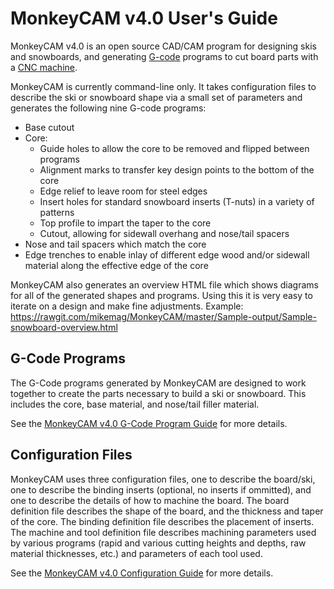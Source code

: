 # MonkeyCAM v4.0 User's Guide

MonkeyCAM v4.0 is an open source CAD/CAM program for designing skis
and snowboards, and generating
[G-code](http://en.wikipedia.org/wiki/G-code) programs to cut board
parts with a [CNC
machine](http://en.wikipedia.org/wiki/Numerical_control).

MonkeyCAM is currently command-line only. It takes configuration files
to describe the ski or snowboard shape via a small set of parameters
and generates the following nine G-code programs:

* Base cutout
* Core:
  * Guide holes to allow the core to be removed and flipped between programs
  * Alignment marks to transfer key design points to the bottom of the core
  * Edge relief to leave room for steel edges
  * Insert holes for standard snowboard inserts (T-nuts) in a variety of patterns
  * Top profile to impart the taper to the core
  * Cutout, allowing for sidewall overhang and nose/tail spacers
* Nose and tail spacers which match the core
* Edge trenches to enable inlay of different edge wood and/or sidewall
  material along the effective edge of the core

MonkeyCAM also generates an overview HTML file which shows diagrams
for all of the generated shapes and programs. Using this it is very
easy to iterate on a design and make fine adjustments. Example:
https://rawgit.com/mikemag/MonkeyCAM/master/Sample-output/Sample-snowboard-overview.html

## G-Code Programs

The G-Code programs generated by MonkeyCAM are designed to work
together to create the parts necessary to build a ski or
snowboard. This includes the core, base material, and nose/tail filler
material.

See the [MonkeyCAM v4.0 G-Code Program Guide](G-Code_Program_Guide.md)
for more details.

## Configuration Files

MonkeyCAM uses three configuration files, one to describe the board/ski, one to 
describe the binding inserts (optional, no inserts if ommitted), and one to 
describe the details of how to machine the board. The board
definition file describes the shape of the board, and the thickness and
taper of the core. The binding definition file describes the placement of 
inserts. The machine and tool definition file describes machining parameters 
used by various programs (rapid and various cutting heights and depths, raw 
material thicknesses, etc.) and parameters of each tool used.

See the [MonkeyCAM v4.0 Configuration Guide](Configuration_Guide.md)
for more details.
